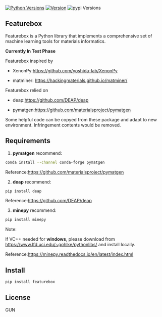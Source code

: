
[![Python Versions](https://img.shields.io/pypi/pyversions/featurebox.svg)](https://pypi.org/project/featurebox/)
[![Version](https://img.shields.io/github/tag/boliqq07/featurebox.svg)](https://github.com/boliqq07/featurebox/releases/latest)
![pypi Versions](https://badge.fury.io/py/featurebox.svg)

Featurebox
----------------------
Featurebox is a Python library that implements a comprehensive set of machine learning tools for materials informatics.

**Currently In Test Phase**

Featurebox inspired by

* XenonPy:https://github.com/yoshida-lab/XenonPy

* matminer: https://hackingmaterials.github.io/matminer/ 

Featurebox relied on 

* deap:https://github.com/DEAP/deap

* pymatgen:https://github.com/materialsproject/pymatgen

Some helpful code can be copyed from these package and adapt to new environment. Infringement contents would be removed.

Requirements
----------------------
1. **pymatgen** recommend:
```bash
conda install --channel conda-forge pymatgen
```
Reference:https://github.com/materialsproject/pymatgen

2. **deap** recommend:
```bash
pip install deap
```
Reference:https://github.com/DEAP/deap

3. **minepy** recommend:
```bash
pip install minepy
```
Note:

If VC++ needed for **windows**, please download from
https://www.lfd.uci.edu/~gohlke/pythonlibs/ and install locally.

Reference:https://minepy.readthedocs.io/en/latest/index.html


Install
----------------------
```bash
pip install featurebox
```
License
----------------------
GUN
